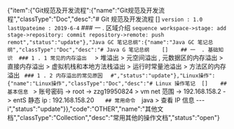{"item":{"Git规范及开发流程":{"name":"Git规范及开发流程","classType":"Doc","desc":"# Git 规范及开发流程  []    ``` version : 1.0 lastUpateime : 2019-6-4 ```    ### 一  .   区域介绍  ```sequence workspace->stage: add stage->repository: commit repository->remote: push remot","status":"update"},"Java GC 笔记总纲":{"name":"Java GC 笔记总纲","classType":"Doc","desc":"# Java G 笔记总纲    []    ## 一  . 基础知识  ### 1 . 1 常见的内存溢出  ``` > 堆溢出 > 元空间溢出 , 元数据区的内存溢出 > 直接内存溢出 > 虚拟机栈和本地方法栈溢出 > 运行时常量池溢出 > 方法区的内存溢出 ```  ### 1 . 2 内存溢出的常见原因  ```  ```  #","status":"update"},"Linux操作":{"name":"Linux操作","classType":"Doc","desc":"# Linux 操作笔记  []    ## 基本信息  ``` > 账号密码   -> root  -> zzg19950824   > vm net 范围   -> 192.168.158.2  -> entS 静态 ip : 192.168.158.20 ```    ## 常用命令   ```java > 查看 IP 信息 --- i","status":"update"}},"code":"OTHER","name":"其他文档","classType":"Collection","desc":"常用其他的操作文档","status":"open"}